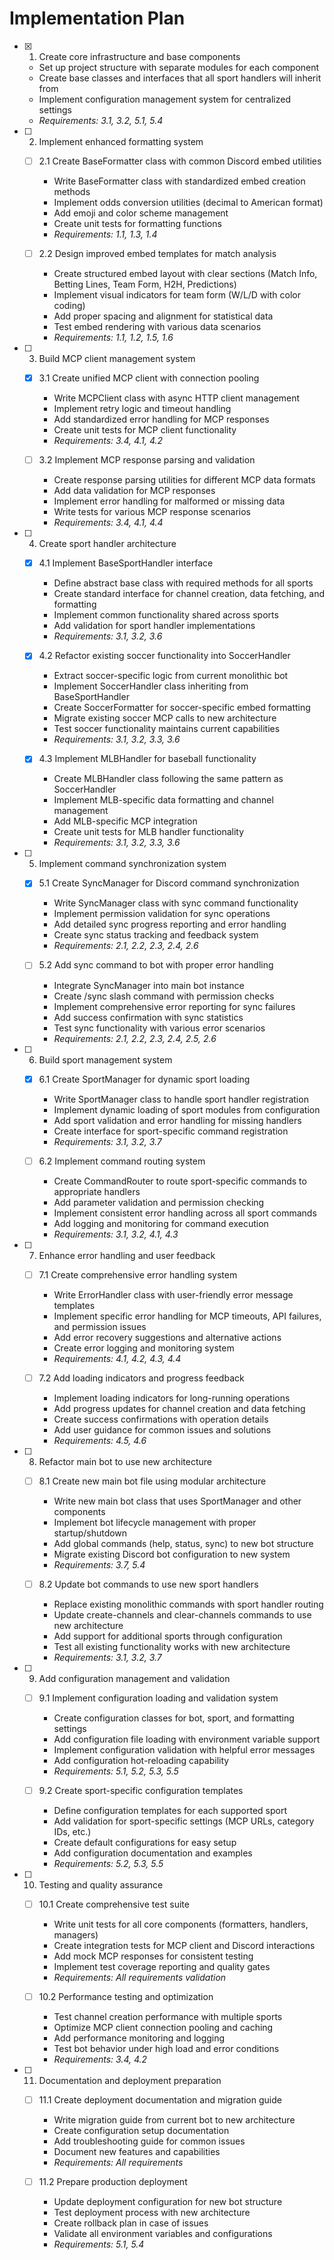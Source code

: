 # Implementation Plan

- [x] 1. Create core infrastructure and base components





  - Set up project structure with separate modules for each component
  - Create base classes and interfaces that all sport handlers will inherit from
  - Implement configuration management system for centralized settings
  - _Requirements: 3.1, 3.2, 5.1, 5.4_

- [ ] 2. Implement enhanced formatting system
  - [ ] 2.1 Create BaseFormatter class with common Discord embed utilities
    - Write BaseFormatter class with standardized embed creation methods
    - Implement odds conversion utilities (decimal to American format)
    - Add emoji and color scheme management
    - Create unit tests for formatting functions
    - _Requirements: 1.1, 1.3, 1.4_

  - [ ] 2.2 Design improved embed templates for match analysis
    - Create structured embed layout with clear sections (Match Info, Betting Lines, Team Form, H2H, Predictions)
    - Implement visual indicators for team form (W/L/D with color coding)
    - Add proper spacing and alignment for statistical data
    - Test embed rendering with various data scenarios
    - _Requirements: 1.1, 1.2, 1.5, 1.6_

- [ ] 3. Build MCP client management system
  - [x] 3.1 Create unified MCP client with connection pooling

    - Write MCPClient class with async HTTP client management
    - Implement retry logic and timeout handling
    - Add standardized error handling for MCP responses
    - Create unit tests for MCP client functionality
    - _Requirements: 3.4, 4.1, 4.2_

  - [ ] 3.2 Implement MCP response parsing and validation
    - Create response parsing utilities for different MCP data formats
    - Add data validation for MCP responses
    - Implement error handling for malformed or missing data
    - Write tests for various MCP response scenarios
    - _Requirements: 3.4, 4.1, 4.4_

- [ ] 4. Create sport handler architecture
  - [x] 4.1 Implement BaseSportHandler interface

    - Define abstract base class with required methods for all sports
    - Create standard interface for channel creation, data fetching, and formatting
    - Implement common functionality shared across sports
    - Add validation for sport handler implementations
    - _Requirements: 3.1, 3.2, 3.6_

  - [x] 4.2 Refactor existing soccer functionality into SoccerHandler


    - Extract soccer-specific logic from current monolithic bot
    - Implement SoccerHandler class inheriting from BaseSportHandler
    - Create SoccerFormatter for soccer-specific embed formatting
    - Migrate existing soccer MCP calls to new architecture
    - Test soccer functionality maintains current capabilities
    - _Requirements: 3.1, 3.2, 3.3, 3.6_

  - [x] 4.3 Implement MLBHandler for baseball functionality

    - Create MLBHandler class following the same pattern as SoccerHandler
    - Implement MLB-specific data formatting and channel management
    - Add MLB-specific MCP integration
    - Create unit tests for MLB handler functionality
    - _Requirements: 3.1, 3.2, 3.3, 3.6_

- [ ] 5. Implement command synchronization system
  - [x] 5.1 Create SyncManager for Discord command synchronization

    - Write SyncManager class with sync command functionality
    - Implement permission validation for sync operations
    - Add detailed sync progress reporting and error handling
    - Create sync status tracking and feedback system
    - _Requirements: 2.1, 2.2, 2.3, 2.4, 2.6_

  - [ ] 5.2 Add sync command to bot with proper error handling
    - Integrate SyncManager into main bot instance
    - Create /sync slash command with permission checks
    - Implement comprehensive error reporting for sync failures
    - Add success confirmation with sync statistics
    - Test sync functionality with various error scenarios
    - _Requirements: 2.1, 2.2, 2.3, 2.4, 2.5, 2.6_

- [ ] 6. Build sport management system
  - [x] 6.1 Create SportManager for dynamic sport loading



    - Write SportManager class to handle sport handler registration
    - Implement dynamic loading of sport modules from configuration
    - Add sport validation and error handling for missing handlers
    - Create interface for sport-specific command registration
    - _Requirements: 3.1, 3.2, 3.7_

  - [ ] 6.2 Implement command routing system
    - Create CommandRouter to route sport-specific commands to appropriate handlers
    - Add parameter validation and permission checking
    - Implement consistent error handling across all sport commands
    - Add logging and monitoring for command execution
    - _Requirements: 3.1, 3.2, 4.1, 4.3_

- [ ] 7. Enhance error handling and user feedback
  - [ ] 7.1 Create comprehensive error handling system
    - Write ErrorHandler class with user-friendly error message templates
    - Implement specific error handling for MCP timeouts, API failures, and permission issues
    - Add error recovery suggestions and alternative actions
    - Create error logging and monitoring system
    - _Requirements: 4.1, 4.2, 4.3, 4.4_

  - [ ] 7.2 Add loading indicators and progress feedback
    - Implement loading indicators for long-running operations
    - Add progress updates for channel creation and data fetching
    - Create success confirmations with operation details
    - Add user guidance for common issues and solutions
    - _Requirements: 4.5, 4.6_

- [ ] 8. Refactor main bot to use new architecture
  - [ ] 8.1 Create new main bot file using modular architecture
    - Write new main bot class that uses SportManager and other components
    - Implement bot lifecycle management with proper startup/shutdown
    - Add global commands (help, status, sync) to new bot structure
    - Migrate existing Discord bot configuration to new system
    - _Requirements: 3.7, 5.4_

  - [ ] 8.2 Update bot commands to use new sport handlers
    - Replace existing monolithic commands with sport handler routing
    - Update create-channels and clear-channels commands to use new architecture
    - Add support for additional sports through configuration
    - Test all existing functionality works with new architecture
    - _Requirements: 3.1, 3.2, 3.7_

- [ ] 9. Add configuration management and validation
  - [ ] 9.1 Implement configuration loading and validation system
    - Create configuration classes for bot, sport, and formatting settings
    - Add configuration file loading with environment variable support
    - Implement configuration validation with helpful error messages
    - Add configuration hot-reloading capability
    - _Requirements: 5.1, 5.2, 5.3, 5.5_

  - [ ] 9.2 Create sport-specific configuration templates
    - Define configuration templates for each supported sport
    - Add validation for sport-specific settings (MCP URLs, category IDs, etc.)
    - Create default configurations for easy setup
    - Add configuration documentation and examples
    - _Requirements: 5.2, 5.3, 5.5_

- [ ] 10. Testing and quality assurance
  - [ ] 10.1 Create comprehensive test suite
    - Write unit tests for all core components (formatters, handlers, managers)
    - Create integration tests for MCP client and Discord interactions
    - Add mock MCP responses for consistent testing
    - Implement test coverage reporting and quality gates
    - _Requirements: All requirements validation_

  - [ ] 10.2 Performance testing and optimization
    - Test channel creation performance with multiple sports
    - Optimize MCP client connection pooling and caching
    - Add performance monitoring and logging
    - Test bot behavior under high load and error conditions
    - _Requirements: 3.4, 4.2_

- [ ] 11. Documentation and deployment preparation
  - [ ] 11.1 Create deployment documentation and migration guide
    - Write migration guide from current bot to new architecture
    - Create configuration setup documentation
    - Add troubleshooting guide for common issues
    - Document new features and capabilities
    - _Requirements: All requirements_

  - [ ] 11.2 Prepare production deployment
    - Update deployment configuration for new bot structure
    - Test deployment process with new architecture
    - Create rollback plan in case of issues
    - Validate all environment variables and configurations
    - _Requirements: 5.1, 5.4_